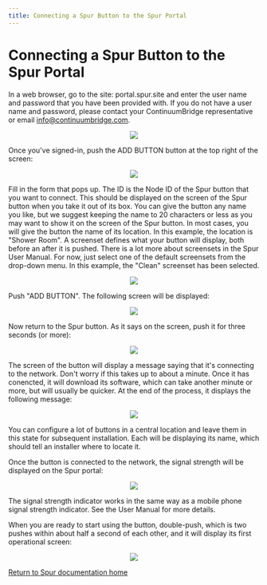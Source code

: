 ```yaml
---
title: Connecting a Spur Button to the Spur Portal
---
```

# Connecting a Spur Button to the Spur Portal

In a web browser, go to the site: portal.spur.site and enter the user name and password that you have been provided with. If you do not have a user name and password, please contact your ContinuumBridge representative or email info@continuumbridge.com.

<p align="center">

  <img src="https://continuumbridge.github.io/spur/pictures/SignIn.png">
  
</p>

Once you've signed-in, push the ADD BUTTON button at the top right of the screen:

<p align="center">

  <img src="https://continuumbridge.github.io/spur/pictures/SignedIn.png">
  
</p>

Fill in the form that pops up. The ID is the Node ID of the Spur button that you want to connect. This should be displayed on the screen of the Spur button when you take it out of its box. You can give the button any name you like, but we suggest keeping the name to 20 characters or less as you may want to show it on the screen of the Spur button. In most cases, you will give the button the name of its location. In this example, the location is "Shower Room". A screenset defines what your button will display, both before an after it is pushed. There is a lot more about screensets in the Spur User Manual. For now, just select one of the default screensets from the drop-down menu. In this example, the "Clean" screenset has been selected.

<p align="center">

  <img src="https://continuumbridge.github.io/spur/pictures/AddButton2.jpg">
  
</p>

Push "ADD BUTTON". The following screen will be displayed:

<p align="center">

  <img src="https://continuumbridge.github.io/spur/pictures/ButtonAdded.jpg">
  
</p>

Now return to the Spur button. As it says on the screen, push it for three seconds (or more):

<p align="center">

  <img src="https://continuumbridge.github.io/spur/pictures/PushToConnect.jpg">
  
</p>

The screen of the button will display a message saying that it's connecting to the network. Don't worry if this takes up to about a minute. Once it has conencted, it will download its software, which can take another minute or more, but will usually be quicker. At the end of the process, it displays the following message:

<p align="center">

  <img src="https://continuumbridge.github.io/spur/pictures/DoublePushToStart.jpg">
  
</p>

You can configure a lot of buttons in a central location and leave them in this state for subsequent installation. Each will be displaying its name, which should tell an installer where to locate it.

Once the button is connected to the network, the signal strength will be displayed on the Spur portal:

<p align="center">

  <img src="https://continuumbridge.github.io/spur/pictures/ButtonConnected.jpg">
  
</p>

The signal strength indicator works in the same way as a mobile phone signal strength indicator. See the User Manual for more details. 

When you are ready to start using the button, double-push, which is two pushes within about half a second of each other, and it will display its first operational screen:

<p align="center">

  <img src="https://continuumbridge.github.io/spur/pictures/NormalScreen.jpg">
  
</p>

[Return to Spur documentation home](index.md)


